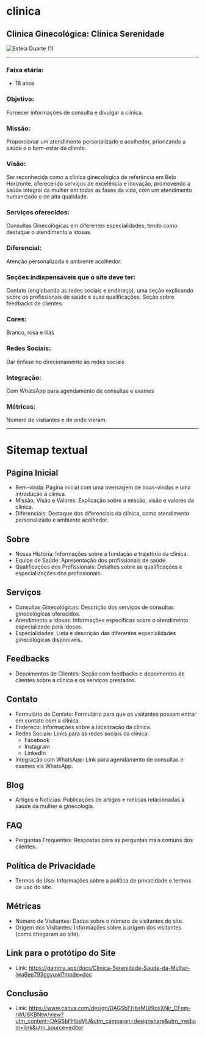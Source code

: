 # clinica
## Clinica Ginecológica: Clínica Serenidade
![Estela Duarte (1)](https://github.com/user-attachments/assets/ef031935-8c6a-4944-9286-c51f1ee043c9)

---
### Faixa etária: 
+ 18 anos
### Objetivo: 
Fornecer informações de consulta e divulgar a clínica.
### Missão: 
Proporcionar um atendimento personalizado e acolhedor, priorizando a saúde e o bem-estar da cliente.
### Visão: 
Ser reconhecida como a clínica ginecológica de referência em Belo Horizonte, oferecendo serviços de excelência e inovação, promovendo a saúde integral da mulher em todas as fases da vida, com um atendimento humanizado e de alta qualidade.
### Serviços oferecidos: 
Consultas Ginecológicas em diferentes especialidades, tendo como destaque o atendimento a idosas.
### Diferencial: 
Atenção personalizada e ambiente acolhedor.
### Seções indispensáveis que o site deve ter: 
Contato (englobando as redes sociais e endereço), uma seção explicando sobre os profissionais de saúde e suas qualificações. Seção sobre feedbacks de clientes. 
### Cores: 
Branco, rosa e lilás 
### Redes Sociais: 
Dar ênfase no direcionamento às redes sociais
### Integração: 
Com WhatsApp para agendamento de consultas e exames
### Métricas: 
Número de visitantes e de onde vieram.

-------------------------------

# Sitemap textual


## Página Inicial
  - Bem-vinda: Página inicial com uma mensagem de boas-vindas e uma introdução à clínica.
  - Missão, Visão e Valores: Explicação sobre a missão, visão e valores da clínica.
  - Diferenciais: Destaque dos diferenciais da clínica, como atendimento personalizado e ambiente acolhedor.

## Sobre 
  - Nossa História: Informações sobre a fundação e trajetória da clínica.
  - Equipe de Saúde: Apresentação dos profissionais de saúde.
  - Qualificações dos Profissionais: Detalhes sobre as qualificações e especializações dos profissionais.

## Serviços
  - Consultas Ginecológicas: Descrição dos serviços de consultas ginecológicas oferecidos.
  - Atendimento a Idosas: Informações específicas sobre o atendimento especializado para idosas.
  - Especialidades: Lista e descrição das diferentes especialidades ginecológicas disponíveis.

## Feedbacks
  - Depoimentos de Clientes: Seção com feedbacks e depoimentos de clientes sobre a clínica e os serviços prestados.

## Contato
  - Formulário de Contato: Formulário para que os visitantes possam entrar em contato com a clínica.
  - Endereço: Informações sobre a localização da clínica.
  - Redes Sociais: Links para as redes sociais da clínica.
    - Facebook
    - Instagram
    - LinkedIn
  - Integração com WhatsApp: Link para agendamento de consultas e exames via WhatsApp.

## Blog
  - Artigos e Notícias: Publicações de artigos e notícias relacionadas à saúde da mulher e ginecologia.

## FAQ
  - Perguntas Frequentes: Respostas para as perguntas mais comuns dos clientes.

## Política de Privacidade
  - Termos de Uso: Informações sobre a política de privacidade e termos de uso do site.

## Métricas
  - Número de Visitantes: Dados sobre o número de visitantes do site.
  - Origem dos Visitantes: Informações sobre a origem dos visitantes (como chegaram ao site).
    

## Link para o protótipo do Site
- Link: https://gamma.app/docs/Clinica-Serenidade-Saude-da-Mulher-lwa8ep793ggyuwl?mode=doc

## Conclusão
- Link: https://www.canva.com/design/DAGSbFHbsMU/9oxXNir_CFnm-rWU8KBNtw/view?utm_content=DAGSbFHbsMU&utm_campaign=designshare&utm_medium=link&utm_source=editor


